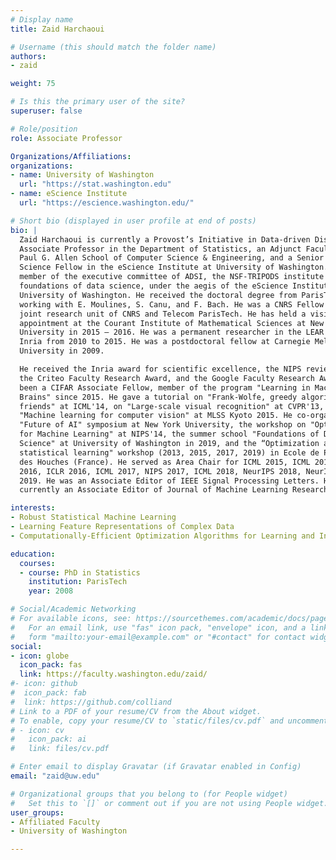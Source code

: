 ```yaml
---
# Display name
title: Zaid Harchaoui

# Username (this should match the folder name)
authors:
- zaid

weight: 75

# Is this the primary user of the site?
superuser: false

# Role/position
role: Associate Professor

Organizations/Affiliations:
organizations:
- name: University of Washington
  url: "https://stat.washington.edu"
- name: eScience Institute
  url: "https://escience.washington.edu/"

# Short bio (displayed in user profile at end of posts)
bio: |
  Zaid Harchaoui is currently a Provost’s Initiative in Data-driven Discovery
  Associate Professor in the Department of Statistics, an Adjunct Faculty in the
  Paul G. Allen School of Computer Science & Engineering, and a Senior Data
  Science Fellow in the eScience Institute at University of Washington. He is a
  member of the executive committee of ADSI, the NSF-TRIPODS institute on
  foundations of data science, under the aegis of the eScience Institute at
  University of Washington. He received the doctoral degree from ParisTech,
  working with E. Moulines, S. Canu, and F. Bach. He was a CNRS Fellow in the LTCI
  joint research unit of CNRS and Telecom ParisTech. He has held a visiting
  appointment at the Courant Institute of Mathematical Sciences at New York
  University in 2015 – 2016. He was a permanent researcher in the LEAR team at
  Inria from 2010 to 2015. He was a postdoctoral fellow at Carnegie Mellon
  University in 2009.

  He received the Inria award for scientific excellence, the NIPS reviewer award,
  the Criteo Faculty Research Award, and the Google Faculty Research Award. He has
  been a CIFAR Associate Fellow, member of the program "Learning in Machines and
  Brains" since 2015. He gave a tutorial on "Frank-Wolfe, greedy algorithms, and
  friends" at ICML'14, on "Large-scale visual recognition" at CVPR'13, and on
  "Machine learning for computer vision" at MLSS Kyoto 2015. He co-organized the
  "Future of AI" symposium at New York University, the workshop on "Optimization
  for Machine Learning" at NIPS'14, the summer school "Foundations of Data
  Science" at University of Washington in 2019, and the “Optimization and
  statistical learning" workshop (2013, 2015, 2017, 2019) in Ecole de Physique
  des Houches (France). He served as Area Chair for ICML 2015, ICML 2016, NIPS
  2016, ICLR 2016, ICML 2017, NIPS 2017, ICML 2018, NeurIPS 2018, NeurIPS
  2019. He was an Associate Editor of IEEE Signal Processing Letters. He is
  currently an Associate Editor of Journal of Machine Learning Research.

interests:
- Robust Statistical Machine Learning
- Learning Feature Representations of Complex Data
- Computationally-Efficient Optimization Algorithms for Learning and Inference

education:
  courses:
  - course: PhD in Statistics
    institution: ParisTech
    year: 2008

# Social/Academic Networking
# For available icons, see: https://sourcethemes.com/academic/docs/page-builder/#icons
#   For an email link, use "fas" icon pack, "envelope" icon, and a link in the
#   form "mailto:your-email@example.com" or "#contact" for contact widget.
social:
- icon: globe
  icon_pack: fas
  link: https://faculty.washington.edu/zaid/
#- icon: github
#  icon_pack: fab
#  link: https://github.com/colliand
# Link to a PDF of your resume/CV from the About widget.
# To enable, copy your resume/CV to `static/files/cv.pdf` and uncomment the lines below.
# - icon: cv
#   icon_pack: ai
#   link: files/cv.pdf

# Enter email to display Gravatar (if Gravatar enabled in Config)
email: "zaid@uw.edu"

# Organizational groups that you belong to (for People widget)
#   Set this to `[]` or comment out if you are not using People widget.
user_groups:
- Affiliated Faculty
- University of Washington

---
```

